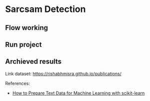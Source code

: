 # Sarcsam Detection

## Flow working

## Run project


## Archieved results



Link dataset: https://rishabhmisra.github.io/publications/

References:
- [How to Prepare Text Data for Machine Learning with scikit-learn](https://machinelearningmastery.com/prepare-text-data-machine-learning-scikit-learn/)
